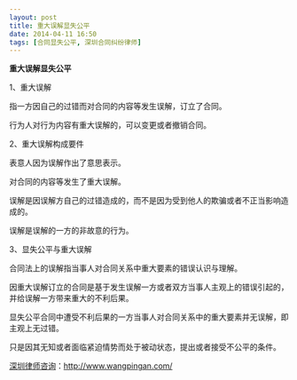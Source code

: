 ```yaml
---
layout: post
title: 重大误解显失公平
date: 2014-04-11 16:50
tags: [合同显失公平, 深圳合同纠纷律师]
---
```

<strong>重大误解显失公平</strong>

1、重大误解

指一方因自己的过错而对合同的内容等发生误解，订立了合同。

行为人对行为内容有重大误解的，可以变更或者撤销合同。

2、重大误解构成要件

表意人因为误解作出了意思表示。

对合同的内容等发生了重大误解。

误解是因误解方自己的过错造成的，而不是因为受到他人的欺骗或者不正当影响造成的。

误解是误解的一方的非故意的行为。

3、显失公平与重大误解

合同法上的误解指当事人对合同关系中重大要素的错误认识与理解。

因重大误解订立的合同是基于发生误解一方或者双方当事人主观上的错误引起的，并给误解一方带来重大的不利后果。

显失公平合同中遭受不利后果的一方当事人对合同关系中的重大要素并无误解，即主观上无过错。

只是因其无知或者面临紧迫情势而处于被动状态，提出或者接受不公平的条件。

<a href="http://www.wangpingan.com/">深圳律师咨询</a>：<a href="http://www.wangpingan.com/">http://www.wangpingan.com/</a>

